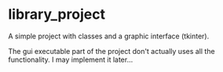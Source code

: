 # library_project

A simple project with classes and a graphic interface (tkinter). 

The gui executable part of the project don't actually uses all the functionality.
I may implement it later...
